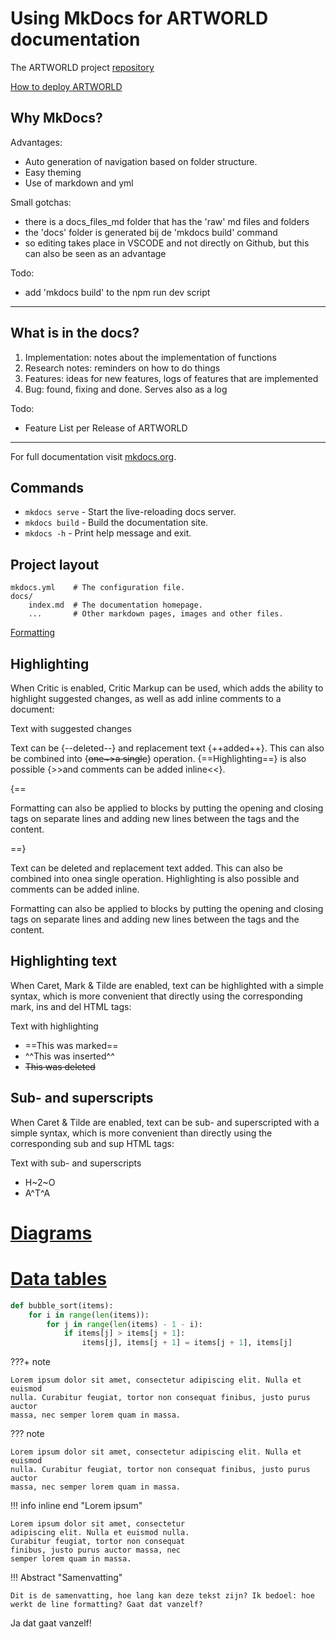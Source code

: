 # Using MkDocs for ARTWORLD documentation

The ARTWORLD project [repository](https://github.com/studioplaynl/ARTWORLD_client/)

[How to deploy ARTWORLD](1-implementation/How-to-deploy-artworld/)

## Why MkDocs?

Advantages:

- Auto generation of navigation based on folder structure.
- Easy theming
- Use of markdown and yml

Small gotchas:

- there is a docs_files_md folder that has the 'raw' md files and folders
- the 'docs' folder is generated bij de 'mkdocs build' command
- so editing takes place in VSCODE and not directly on Github, but this can also be seen as an advantage

Todo:

- add 'mkdocs build' to the npm run dev script

---

## What is in the docs?

1. Implementation: notes about the implementation of functions
2. Research notes: reminders on how to do things
3. Features: ideas for new features, logs of features that are implemented
4. Bug: found, fixing and done. Serves also as a log

Todo:

- Feature List per Release of ARTWORLD

---

For full documentation visit [mkdocs.org](https://www.mkdocs.org).

## Commands

- `mkdocs serve` - Start the live-reloading docs server.
- `mkdocs build` - Build the documentation site.
- `mkdocs -h` - Print help message and exit.

## Project layout

    mkdocs.yml    # The configuration file.
    docs/
        index.md  # The documentation homepage.
        ...       # Other markdown pages, images and other files.

[Formatting](https://squidfunk.github.io/mkdocs-material/reference/formatting/)

## Highlighting

When Critic is enabled, Critic Markup can be used, which adds the ability to highlight suggested changes, as well as add inline comments to a document:

Text with suggested changes

Text can be {--deleted--} and replacement text {++added++}. This can also be
combined into {~~one~>a single~~} operation. {==Highlighting==} is also
possible {>>and comments can be added inline<<}.

{==

Formatting can also be applied to blocks by putting the opening and closing
tags on separate lines and adding new lines between the tags and the content.

==}

Text can be deleted and replacement text added. This can also be combined into onea single operation. Highlighting is also possible and comments can be added inline.

Formatting can also be applied to blocks by putting the opening and closing tags on separate lines and adding new lines between the tags and the content.

## Highlighting text

When Caret, Mark & Tilde are enabled, text can be highlighted with a simple syntax, which is more convenient that directly using the corresponding mark, ins and del HTML tags:

Text with highlighting

- ==This was marked==
- ^^This was inserted^^
- ~~This was deleted~~

## Sub- and superscripts

When Caret & Tilde are enabled, text can be sub- and superscripted with a simple syntax, which is more convenient than directly using the corresponding sub and sup HTML tags:

Text with sub- and superscripts

- H~2~O
- A^T^A

# [Diagrams](https://squidfunk.github.io/mkdocs-material/reference/diagrams/)

# [Data tables](https://squidfunk.github.io/mkdocs-material/reference/data-tables/)

```py title="bubble_sort.py"
def bubble_sort(items):
    for i in range(len(items)):
        for j in range(len(items) - 1 - i):
            if items[j] > items[j + 1]:
                items[j], items[j + 1] = items[j + 1], items[j]
```

???+ note

    Lorem ipsum dolor sit amet, consectetur adipiscing elit. Nulla et euismod
    nulla. Curabitur feugiat, tortor non consequat finibus, justo purus auctor
    massa, nec semper lorem quam in massa.

??? note

    Lorem ipsum dolor sit amet, consectetur adipiscing elit. Nulla et euismod
    nulla. Curabitur feugiat, tortor non consequat finibus, justo purus auctor
    massa, nec semper lorem quam in massa.

!!! info inline end "Lorem ipsum"

    Lorem ipsum dolor sit amet, consectetur
    adipiscing elit. Nulla et euismod nulla.
    Curabitur feugiat, tortor non consequat
    finibus, justo purus auctor massa, nec
    semper lorem quam in massa.

!!! Abstract "Samenvatting"

    Dit is de samenvatting, hoe lang kan deze tekst zijn? Ik bedoel: hoe werkt de line formatting? Gaat dat vanzelf?

Ja dat gaat vanzelf!

